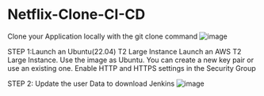 # Netflix-Clone-CI-CD

Clone your Application locally with the git clone command
![image](https://github.com/user-attachments/assets/dcd50689-0b09-4b40-ad5b-6317b101b4cd)

STEP 1:Launch an Ubuntu(22.04) T2 Large Instance
Launch an AWS T2 Large Instance. Use the image as Ubuntu. You can create a new key pair or use an existing one. Enable HTTP and HTTPS settings in the Security Group

STEP 2: Update the user Data to download Jenkins
![image](https://github.com/user-attachments/assets/adfda3d8-395c-4586-99d5-3f9485f49815)
